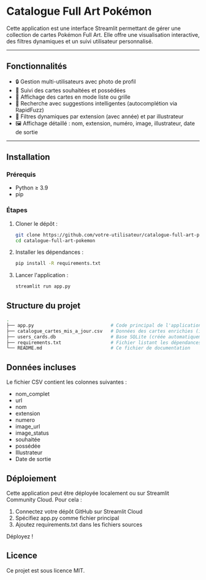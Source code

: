 # Catalogue Full Art Pokémon

Cette application est une interface Streamlit permettant de gérer une collection de cartes Pokémon Full Art. Elle offre une visualisation interactive, des filtres dynamiques et un suivi utilisateur personnalisé.

---

## Fonctionnalités

- 🔒 Gestion multi-utilisateurs avec photo de profil
- 🌟 Suivi des cartes souhaitées et possédées
- 📘 Affichage des cartes en mode liste ou grille
- 🔎 Recherche avec suggestions intelligentes (autocomplétion via RapidFuzz)
- 🧩 Filtres dynamiques par extension (avec année) et par illustrateur
- 🖼️ Affichage détaillé : nom, extension, numéro, image, illustrateur, date de sortie

---

## Installation

### Prérequis

- Python ≥ 3.9
- pip

### Étapes

1. Cloner le dépôt :
   ```bash
   git clone https://github.com/votre-utilisateur/catalogue-full-art-pokemon.git
   cd catalogue-full-art-pokemon
   ```
   
2. Installer les dépendances :
   ```bash
   pip install -R requirements.txt
   ```
   
3. Lancer l'application :
   ```bash
   streamlit run app.py
   ```

## Structure du projet
```bash
.
├── app.py                            # Code principal de l'application Streamlit
├── catalogue_cartes_mis_a_jour.csv   # Données des cartes enrichies (image, date, illustrateur, etc.)
├── users_cards.db                    # Base SQLite (créée automatiquement au premier lancement)
├── requirements.txt                  # Fichier listant les dépendances Python
└── README.md                         # Ce fichier de documentation
```

## Données incluses

Le fichier CSV contient les colonnes suivantes :
   - nom_complet
   - url
   - nom
   - extension
   - numero
   - image_url
   - image_status
   - souhaitée
   - possédée
   - Illustrateur
   - Date de sortie

## Déploiement

Cette application peut être déployée localement ou sur Streamlit Community Cloud. Pour cela :

   1. Connectez votre dépôt GitHub sur Streamlit Cloud
   2. Spécifiez app.py comme fichier principal
   3. Ajoutez requirements.txt dans les fichiers sources

Déployez !

## Licence

Ce projet est sous licence MIT.
